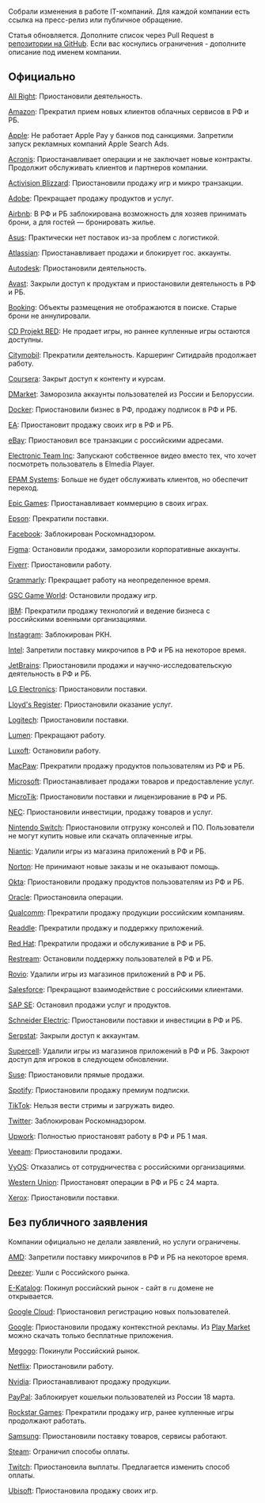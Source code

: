 Собрали изменения в работе IT-компаний. Для каждой компании есть ссылка на пресс-релиз или публичное обращение.

Статья обновляется. Дополните список через Pull Request в [репозитории на GitHub](https://github.com/sparrowcode/Articles/blob/main/ru/articles/sanctions-it-companies.md). Если вас коснулись ограничения - дополните описание под именем компании.

## Официально

[All Right](https://allright.com/ru/bye): Приостановили деятельность.

[Amazon](https://www.aboutamazon.com/news/community/amazons-assistance-in-ukraine): Прекратил прием новых клиентов облачных сервисов в РФ и РБ.

[Apple](https://www.buzzfeednews.com/article/sarahemerson/apple-responds-ukraine-russia-rt-sputnik-maps/): Не работает Apple Pay у банков под санкциями. Запретили запуск рекламных компаний Apple Search Ads.

[Acronis](https://www.acronis.com/en-us/blog/posts/acronis-suspends-all-operations-in-russia/): Приостанавливает операции и не заключает новые контракты. Продолжит обслуживать клиентов и партнеров компании.

[Activision Blizzard](https://www.activisionblizzard.com/newsroom/2022/03/supporting-the-ukrainian-people): Приостановили продажу игр и микро транзакции.

[Adobe](https://blog.adobe.com/en/publish/2022/03/04/adobe-stops-all-new-sales-in-russia): Прекращает продажу продуктов и услуг. 

[Airbnb](https://news.airbnb.com/airbnbs-actions-in-response-to-the-ukraine-crisis/): В РФ и РБ заблокирована возможность для хозяев принимать брони, а для гостей — бронировать жилье. 

[Asus](https://twitter.com/ASUS/status/1503320037708689410?t=sN0zcxqyySmoV9OG4BujtQ&s=19): Практически нет поставок из-за проблем с логистикой.

[Atlassian](https://www.atlassian.com/blog/announcements/atlassian-stands-with-ukraine): Приостанавливает продажи и блокирует гос. аккаунты. 

[Autodesk](https://adsknews.autodesk.com/views/crisis-in-ukraine): Приостановили деятельность.

[Avast](https://blog.avast.com/avast-response-to-war-in-ukraine): Закрыли доступ к продуктам и приостановили деятельность в РФ и РБ.

[Booking](https://www.linkedin.com/posts/glennfogel_update-march-4-with-each-passing-day-as-activity-6904768188073275392-st4W/): Объекты размещения не отображаются в поиске. Старые брони не аннулировали.

[CD Projekt RED](https://en.cdprojektred.com/news/important-update-2/): Не продает игры, но раннее купленные игры остаются доступны.

[Citymobil](https://tass.ru/ekonomika/14045749): Прекратили деятельность. Каршеринг Ситидрайв продолжает работу.

[Coursera](https://blog.coursera.org/coursera-response-to-the-humanitarian-crisis-in-ukraine?utm_source=tw&utm_medium=social&utm_campaign=blog_courseraresponsetothehumanitariancrisisinukraine_03042022): Закрыт доступ к контенту и курсам. 

[DMarket](https://twitter.com/dmarket/status/1497952451726565383): Заморозила аккаунты пользователей из России и Белоруссии. 

[Docker](https://www.docker.com/blog/dockers-response-to-the-invasion-of-ukraine/): Приостановили бизнес в РФ, продажу подписок в РФ и РБ.

[EA](https://www.ea.com/news/update-on-electronic-arts-titles-in-russia-and-belarus): Приостановит продажу своих игр в РФ и РБ.

[eBay](https://export.ebay.com/ru/seller-updates/ebay-news/seller-performance-protection2022/): Приостановил все транзакции с российскими адресами.

[Electronic Team Inc](https://www.electronic.us/blog/war-in-ukraine/): Запускают собственное видео вместо тех, что хочет посмотреть пользователь в Elmedia Player.

[EPAM Systems](https://www.epam.com/about/newsroom/press-releases/2022/epam-provides-update-on-ukraine): Больше не будет обслуживать клиентов, но обеспечит переход. 

[Epic Games](https://twitter.com/EpicNewsroom/status/1500236775448588295): Приостанавливает коммерцию в своих играх.

[Epson](https://global.epson.com/newsroom/2022/news_20220309.html): Прекратили поставки.

[Facebook](https://rkn.gov.ru/news/rsoc/news74156.htm): Заблокирован Роскомнадзором.

[Figma](https://www.figma.com/blog/our-response-to-ukraine/): Остановили продажи, заморозили корпоративные аккаунты.

[Fiverr](https://blog.fiverr.com/post/fiverr-suspends-business-in-russia): Приостановили работу. 

[Grammarly](https://www.grammarly.com/stand-with-ukraine/): Прекращает работу на неопределенное время. 

[GSC Game World](https://vk.com/gscgameworld?w=wall-172971040_54303): Остановили продажу игр.

[IBM](https://newsroom.ibm.com/War-in-Ukraine-Supporting-IBMers/): Прекратили продажу технологий и ведение бизнеса с российскими военными организациями. 

[Instagram](https://rkn.gov.ru/news/rsoc/news74176.htm): Заблокирован РКН.

[Intel](https://twitter.com/intelnews/status/1499531394871083015): Запретили поставку микрочипов в РФ и РБ на некоторое время.

[JetBrains](https://blog.jetbrains.com/blog/2022/03/11/jetbrains-statement-on-ukraine/): Приостановили продажи и научно-исследовательскую деятельность в РФ и РБ.

[LG Electronics](https://www.lgnewsroom.com/2022/03/lg-suspends-shipments-to-russia/): Приостановили поставки.

[Lloyd's Register](https://www.lr.org/en/latest-news/lr-withdraws-services-to-russia/): Приостановили оказание услуг.

[Logitech](https://blog.logitech.com/2022/03/07/ukraine/): Приостановили поставки.

[Lumen](https://news.lumen.com/RussiaUkraine): Прекращают работу.

[Luxoft](https://www.luxoft.com/pr/we-stand-united-with-ukraine/): Остановили работу.

[MacPaw](https://twitter.com/MacPaw/status/1500064795579588609): Прекратили продажу продуктов пользователям из РФ и РБ.

[Microsoft](ttps://blogs.microsoft.com/on-the-issues/2022/03/04/microsoft-suspends-russia-sales-ukraine-conflict/): Приостанавливает продажи товаров и предоставление услуг. 

[MicroTik](https://twitter.com/mikrotik_com/status/1500806788727386114): Приостановили поставки и лицензирование в РФ и РБ.

[NEC](https://www.nec.com/en/press/202203/global_20220322_03.html): Приостановили инвестиции, продажу товаров и услуг.

[Nintendo Switch](https://www.nintendo.ru/-/-Nintendo--11593.html): Приостановили отгрузку консолей и ПО. Пользователи не могут купить новые или скачать оплаченные игры.

[Niantic](https://twitter.com/NianticLabs/status/1502120716665118725): Удалили игры из магазина приложений в РФ и РБ.

[Norton](https://support.norton.com/sp/ru/ru/home/current/info?inid=support-nav_support-homepage): Не принимают новые заказы и не оказывают помощь.

[Okta](https://www.okta.com/blog/2022/03/okta-stands-with-ukraine/): Приостановили продажу продуктов пользователям из РФ и РБ.

[Oracle](https://twitter.com/Oracle/status/1499058658583490568): Приостановила операции.

[Qualcomm](https://twitter.com/Qualcomm/status/1504137445771661313): Прекратили продажу продукции российским компаниям.

[Readdle](https://readdle.com/ru/no-service-russia): Прекратили продажу и поддержку приложений.

[Red Hat](https://www.redhat.com/en/blog/red-hats-response-war-ukraine): Прекратили продажи и обслуживание в РФ и РБ.

[Restream](https://restream.io/stop-war): Остановили поддержку пользователей в РФ и РБ.

[Rovio](https://www.rovio.com/articles/rovio-removes-its-games-from-app-stores-in-russia-and-belarus/): Удалили игры из магазинов приложений в РФ и РБ.

[Salesforce](https://www.salesforce.com/news/stories/standing-with-ukraine/): Прекращают взаимодействие с российскими клиентами.

[SAP SE](https://news.sap.com/2022/03/standing-in-solidarity/): Остановил продажи услуг и продуктов.

[Schneider Electric](https://www.se.com/ww/en/about-us/newsroom/news/press-releases/an-update-on-ukraine-russia-and-belarus-623333c931dba0100d4f745f): Приостановили поставки и инвестиции в РФ и РБ.

[Serpstat](https://serpstat.com/rf_ban/): Закрыли доступ к аккаунтам.

[Supercell](https://twitter.com/supercell/status/1501533775410470912): Удалили игры из магазинов приложений в РФ и РБ. Закроют доступ для игроков в следующем обновлении.

[Suse](https://www.suse.com/c/standing-with-ukraine/): Приостановили прямые продажи.

[Spotify](https://support.spotify.com/ru-ru/contact-spotify-support/?nosignup=true): Приостановили продажу премиум подписки.

[TikTok](https://twitter.com/TikTokComms/status/1500535437861048320): Нельзя вести стримы и загружать видео.

[Twitter](https://vc.ru/social/375177-roskomnadzor-zablokiroval-twitter-v-rossii): Заблокирован Роскомнадзором.

[Upwork](https://twitter.com/Upwork/status/1500837282210672640): Полностью приостановят работу в РФ и РБ 1 мая.

[Veeam](https://www.veeam.com/blog/142834.html): Приостановили продажи.

[VyOS](https://blog.vyos.io/global-security-issue-with-russian-federation-invasion-into-ukraine): Отказались от сотрудничества с российскими организациями.

[Western Union](https://ir.westernunion.com/news/archived-press-releases/press-release-details/2022/Western-Union-Suspends-Operations-in-Russia-and-Belarus/default.aspx): Приостановят операции в РФ и РБ с 24 марта.

[Xerox](https://www.news.xerox.com/news/xerox-releases-statement-on-conflict-in-ukraine): Приостановили поставки.

## Без публичного заявления

Компании официально не делали заявлений, но услуги ограничены.

[AMD](https://videocardz.com/newz/intel-and-amd-officially-confirm-all-shipments-to-russia-and-belarus-have-been-suspended/): Запретили поставку микрочипов в РФ и РБ на некоторое время.  

[Deezer](https://www.newsler.ru/society/2022/03/05/deezer-uhodit-iz-rossii): Ушли с Российского рынка. 

[E-Katalog](https://vc.ru/u/1011282-nikita/375139-ne-zhdite-vyplat-ot-e-katalog): Покинул российский рынок - сайт в `ru` домене не открывается.

[Google Cloud](https://www.businessinsider.com/google-cloud-stops-accepting-new-customers-in-russia-2022-3): Приостановил регистрацию новых пользователей.

[Google](https://www.nytimes.com/2022/03/03/technology/google-ads-russia.html): Приостановили продажу контекстной рекламы. Из [Play Market](https://support.google.com/googleplay/android-developer/answer/11950272) можно скачать только бесплатные приложения. 

[Megogo](https://www.vedomosti.ru/media/articles/2022/03/02/911742-megogo-prekraschaet-deyatelnost): Покинули Российский рынок. 

[Netflix](https://variety.com/2022/digital/news/netflix-suspends-service-russia-ukraine-invasion-1235197390/): Приостановили работу. 

[Nvidia](https://in.pcmag.com/graphics-cards/148243/nvidia-to-stop-all-product-sales-to-russia): Приостанавливают продажу продукции. 

[PayPal](https://www.paypal.com/ru/smarthelp/home): Заблокирует кошельки пользователей из России 18 марта. 

[Rockstar Games](https://tass.ru/ekonomika/13976059): Прекратили продажу игр, ранее купленные игры продолжают работать. 

[Samsung](https://www.bloomberg.com/news/articles/2022-03-04/samsung-suspends-shipments-of-phones-chips-to-russia?): Приостановили поставку товаров, сервисы работают.

[Steam](https://dtf.ru/gameindustry/1104642-steam-ogranichil-sposoby-oplaty-dlya-polzovateley-iz-rossii-dostupny-tolko-paypal-i-koshelek-magazina): Ограничил способы оплаты.

[Twitch](https://dtf.ru/gameindustry/1107855-twitch-priostanovila-vyplaty-rossiyskim-strimeram-im-predlagayut-vybrat-drugoy-sposob-oplaty): Приостановила выплаты. Предлагается изменить способ оплаты.

[Ubisoft](https://www.bloomberg.com/news/articles/2022-03-07/ubisoft-stopping-sales-in-russia-following-major-rivals): Приостановила продажу своих игр.